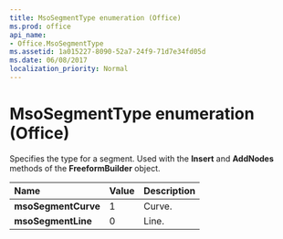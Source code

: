 ```yaml
---
title: MsoSegmentType enumeration (Office)
ms.prod: office
api_name:
- Office.MsoSegmentType
ms.assetid: 1a015227-8090-52a7-24f9-71d7e34fd05d
ms.date: 06/08/2017
localization_priority: Normal
---
```



# MsoSegmentType enumeration (Office)

Specifies the type for a segment. Used with the  **Insert** and **AddNodes** methods of the **FreeformBuilder** object.



|Name|Value|Description|
|:-----|:-----|:-----|
|**msoSegmentCurve**|1|Curve.|
|**msoSegmentLine**|0|Line.|

